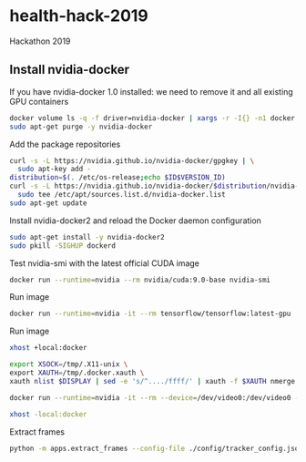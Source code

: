 # health-hack-2019
Hackathon 2019



## Install nvidia-docker


If you have nvidia-docker 1.0 installed: we need to remove it and all existing GPU containers

```bash
docker volume ls -q -f driver=nvidia-docker | xargs -r -I{} -n1 docker ps -q -a -f volume={} | xargs -r docker rm -f
sudo apt-get purge -y nvidia-docker
```

Add the package repositories

```bash
curl -s -L https://nvidia.github.io/nvidia-docker/gpgkey | \
  sudo apt-key add -
distribution=$(. /etc/os-release;echo $ID$VERSION_ID)
curl -s -L https://nvidia.github.io/nvidia-docker/$distribution/nvidia-docker.list | \
  sudo tee /etc/apt/sources.list.d/nvidia-docker.list
sudo apt-get update
```

Install nvidia-docker2 and reload the Docker daemon configuration

```bash
sudo apt-get install -y nvidia-docker2
sudo pkill -SIGHUP dockerd
```

Test nvidia-smi with the latest official CUDA image
```bash
docker run --runtime=nvidia --rm nvidia/cuda:9.0-base nvidia-smi
```

Run image
```bash
docker run --runtime=nvidia -it --rm tensorflow/tensorflow:latest-gpu
```

Run image
```bash
xhost +local:docker

export XSOCK=/tmp/.X11-unix \
export XAUTH=/tmp/.docker.xauth \
xauth nlist $DISPLAY | sed -e 's/^..../ffff/' | xauth -f $XAUTH nmerge -

docker run --runtime=nvidia -it --rm --device=/dev/video0:/dev/video0 --privileged -v ${PWD}:/tracker -v /tmp/.X11-unix:/tmp/.X11-unix --env QT_X11_NO_MITSHM=1 -v ${PWD}:/tracker  --device=/dev/video0 -e DISPLAY=$DISPLAY -v $XSOCK:$XSOCK -v $XAUTH:$XAUTH -e XAUTHORITY=$XAUTH tf_1_13_opencv_3.4 

xhost -local:docker

```

Extract frames
```bash
python -m apps.extract_frames --config-file ./config/tracker_config.json --video-path ./Hackathon_videos/VID_20190329_164527.mp4 --output-dir ./frames/normal/VID_20190329_164527
```